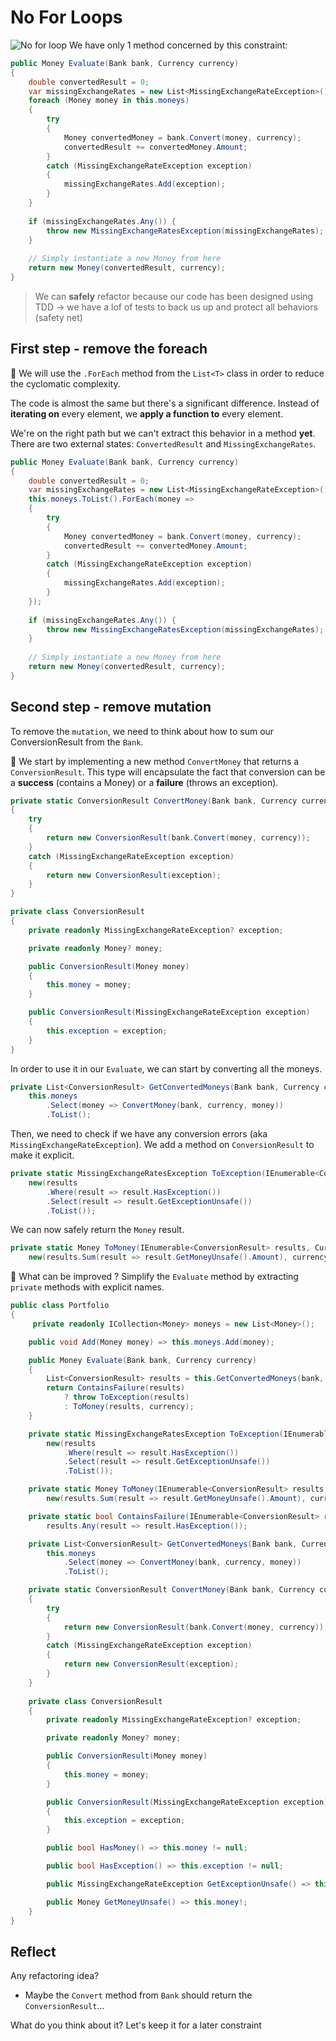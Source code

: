 # No For Loops
![No for loop](../../docs/img/no-for.png)
We have only 1 method concerned by this constraint:

```c#
public Money Evaluate(Bank bank, Currency currency)
{
    double convertedResult = 0;
    var missingExchangeRates = new List<MissingExchangeRateException>();
    foreach (Money money in this.moneys)
    {
        try
        {
            Money convertedMoney = bank.Convert(money, currency);
            convertedResult += convertedMoney.Amount;
        }
        catch (MissingExchangeRateException exception)
        {
            missingExchangeRates.Add(exception);
        }
    }
    
    if (missingExchangeRates.Any()) {
        throw new MissingExchangeRatesException(missingExchangeRates);
    }
    
    // Simply instantiate a new Money from here
    return new Money(convertedResult, currency);
}
```

> We can **safely** refactor because our code has been designed using TDD -> we have a lof of tests to back us up and protect all behaviors (safety net)

## First step - remove the foreach
:large_blue_circle: We will use the `.ForEach` method from the `List<T>` class in order to reduce the cyclomatic complexity. 

The code is almost the same but there's a significant difference. Instead of **iterating on** every element, we **apply a function to** every element.

We're on the right path but we can't extract this behavior in a method **yet**. There are two external states: `ConvertedResult` and `MissingExchangeRates`.
```c#
public Money Evaluate(Bank bank, Currency currency)
{
    double convertedResult = 0;
    var missingExchangeRates = new List<MissingExchangeRateException>();
    this.moneys.ToList().ForEach(money =>
    {
        try
        {
            Money convertedMoney = bank.Convert(money, currency);
            convertedResult += convertedMoney.Amount;
        }
        catch (MissingExchangeRateException exception)
        {
            missingExchangeRates.Add(exception);
        }
    });
    
    if (missingExchangeRates.Any()) {
        throw new MissingExchangeRatesException(missingExchangeRates);
    }
    
    // Simply instantiate a new Money from here
    return new Money(convertedResult, currency);
}
```

## Second step - remove mutation
To remove the `mutation`, we need to think about how to sum our ConversionResult from the `Bank`.

:large_blue_circle: We start by implementing a new method `ConvertMoney` that returns a `ConversionResult`.
This type will encapsulate the fact that conversion can be a **success** (contains a Money) or a **failure** (throws an exception).

```c#
private static ConversionResult ConvertMoney(Bank bank, Currency currency, Money money)
{
    try
    {
        return new ConversionResult(bank.Convert(money, currency));
    }
    catch (MissingExchangeRateException exception)
    {
        return new ConversionResult(exception);
    }
}

private class ConversionResult
{
    private readonly MissingExchangeRateException? exception;

    private readonly Money? money;

    public ConversionResult(Money money)
    {
        this.money = money;
    }

    public ConversionResult(MissingExchangeRateException exception)
    {
        this.exception = exception;
    }
}
```

In order to use it in our `Evaluate`, we can start by converting all the moneys.

```c#
private List<ConversionResult> GetConvertedMoneys(Bank bank, Currency currency) =>
    this.moneys
        .Select(money => ConvertMoney(bank, currency, money))
        .ToList();
```

Then, we need to check if we have any conversion errors (aka `MissingExchangeRateException`).
We add a method on `ConversionResult` to make it explicit.

```c#
private static MissingExchangeRatesException ToException(IEnumerable<ConversionResult> results) =>
    new(results
        .Where(result => result.HasException())
        .Select(result => result.GetExceptionUnsafe())
        .ToList());
```

We can now safely return the `Money` result.

```c#
private static Money ToMoney(IEnumerable<ConversionResult> results, Currency currency) =>
    new(results.Sum(result => result.GetMoneyUnsafe().Amount), currency);
```

:large_blue_circle: What can be improved ? 
Simplify the `Evaluate` method by extracting `private` methods with explicit names.

```c#
public class Portfolio 
{
     private readonly ICollection<Money> moneys = new List<Money>();

    public void Add(Money money) => this.moneys.Add(money);

    public Money Evaluate(Bank bank, Currency currency)
    {
        List<ConversionResult> results = this.GetConvertedMoneys(bank, currency);
        return ContainsFailure(results)
            ? throw ToException(results)
            : ToMoney(results, currency);
    }

    private static MissingExchangeRatesException ToException(IEnumerable<ConversionResult> results) =>
        new(results
            .Where(result => result.HasException())
            .Select(result => result.GetExceptionUnsafe())
            .ToList());

    private static Money ToMoney(IEnumerable<ConversionResult> results, Currency currency) =>
        new(results.Sum(result => result.GetMoneyUnsafe().Amount), currency);

    private static bool ContainsFailure(IEnumerable<ConversionResult> results) =>
        results.Any(result => result.HasException());

    private List<ConversionResult> GetConvertedMoneys(Bank bank, Currency currency) =>
        this.moneys
            .Select(money => ConvertMoney(bank, currency, money))
            .ToList();

    private static ConversionResult ConvertMoney(Bank bank, Currency currency, Money money)
    {
        try
        {
            return new ConversionResult(bank.Convert(money, currency));
        }
        catch (MissingExchangeRateException exception)
        {
            return new ConversionResult(exception);
        }
    }
    
    private class ConversionResult
    {
        private readonly MissingExchangeRateException? exception;

        private readonly Money? money;

        public ConversionResult(Money money)
        {
            this.money = money;
        }

        public ConversionResult(MissingExchangeRateException exception)
        {
            this.exception = exception;
        }

        public bool HasMoney() => this.money != null;

        public bool HasException() => this.exception != null;

        public MissingExchangeRateException GetExceptionUnsafe() => this.exception!;

        public Money GetMoneyUnsafe() => this.money!;
    }
}
```

## Reflect
Any refactoring idea?
- Maybe the `Convert` method from `Bank` should return the `ConversionResult`...
  
What do you think about it? Let's keep it for a later constraint

